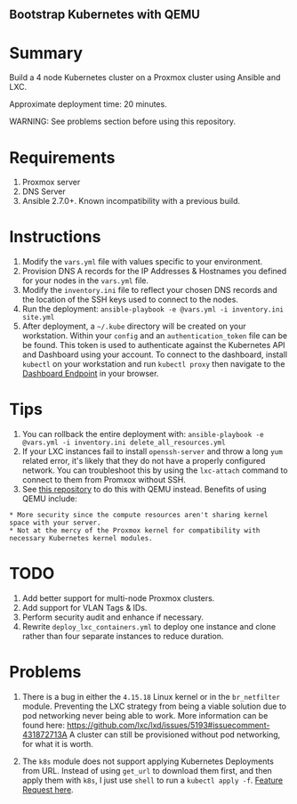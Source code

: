 ## Bootstrap Kubernetes with QEMU

# Summary
Build a 4 node Kubernetes cluster on a Proxmox cluster using Ansible and LXC. 

Approximate deployment time: 20 minutes.

WARNING: See problems section before using this repository.

# Requirements
1. Proxmox server
2. DNS Server
3. Ansible 2.7.0+. Known incompatibility with a previous build. 

# Instructions
1. Modify the `vars.yml` file with values specific to your environment.
2. Provision DNS A records for the IP Addresses & Hostnames you defined for your nodes in the `vars.yml` file.
3. Modify the `inventory.ini` file to reflect your chosen DNS records and the location of the SSH keys used to connect to the nodes.
4. Run the deployment: `ansible-playbook -e @vars.yml -i inventory.ini site.yml`
5. After deployment, a `~/.kube` directory will be created on your workstation. Within your `config` and an `authentication_token` file can be be found. This token is used to authenticate against the Kubernetes API and Dashboard using your account. To connect to the dashboard, install `kubectl` on your workstation and run `kubectl proxy` then navigate to the [Dashboard Endpoint](http://localhost:8001/api/v1/namespaces/kube-system/services/https:kubernetes-dashboard:/proxy/) in your browser.


# Tips
1. You can rollback the entire deployment with: `ansible-playbook -e @vars.yml -i inventory.ini delete_all_resources.yml`
2. If your LXC instances fail to install `openssh-server` and throw a long `yum` related error, it's likely that they do not have a properly configured network. You can troubleshoot this by using the `lxc-attach` command to connect to them from Promxox without SSH. 
3. See [this repository](https://github.com/zimmertr/Bootstrap-Kubernetes-with-QEMU) to do this with QEMU instead.  Benefits of using QEMU include:
```
* More security since the compute resources aren't sharing kernel space with your server.
* Not at the mercy of the Proxmox kernel for compatibility with necessary Kubernetes kernel modules.
```

# TODO
1. Add better support for multi-node Proxmox clusters.
2. Add support for VLAN Tags & IDs.
3. Perform security audit and enhance if necessary.
4. Rewrite `deploy_lxc_containers.yml` to deploy one instance and clone rather than four separate instances to reduce duration.

# Problems

1) There is a bug in either the `4.15.18` Linux kernel or in the `br_netfilter` module. Preventing the LXC strategy from being a viable solution due to pod networking never being able to work. More information can be found here: https://github.com/lxc/lxd/issues/5193#issuecomment-431872713A A cluster can still be provisioned without pod networking, for what it is worth. 
2. The `k8s` module does not support applying Kubernetes Deployments from URL. Instead of using `get_url` to download them first, and then apply them with `k8s`, I just use `shell` to run a `kubectl apply -f`. [Feature Request here](https://github.com/ansible/ansible/issues/48402).

